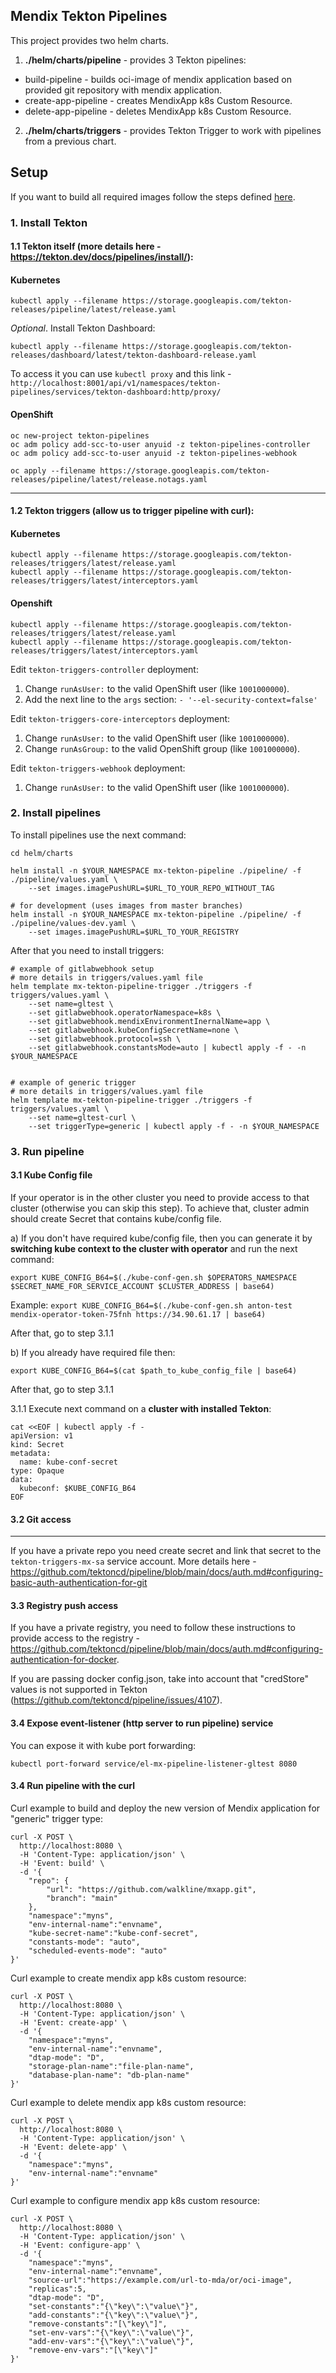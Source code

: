 ## Mendix Tekton Pipelines

This project provides two helm charts.

1. **./helm/charts/pipeline** - provides 3 Tekton pipelines:
* build-pipeline - builds oci-image of mendix application based on provided git repository with mendix application.
* create-app-pipeline - creates MendixApp k8s Custom Resource.
* delete-app-pipeline - deletes MendixApp k8s Custom Resource.

2. **./helm/charts/triggers** - provides Tekton Trigger to work with pipelines from a previous chart.

## Setup

If you want to build all required images follow the steps defined [here](doc/BuildImagesMinikube.md).

### 1. Install Tekton
#### 1.1 Tekton itself (more details here - https://tekton.dev/docs/pipelines/install/):

#### Kubernetes
```
kubectl apply --filename https://storage.googleapis.com/tekton-releases/pipeline/latest/release.yaml
```

*Optional*. Install Tekton Dashboard:
```
kubectl apply --filename https://storage.googleapis.com/tekton-releases/dashboard/latest/tekton-dashboard-release.yaml
```
To access it you can use `kubectl proxy` and this link - `http://localhost:8001/api/v1/namespaces/tekton-pipelines/services/tekton-dashboard:http/proxy/`

#### OpenShift

```
oc new-project tekton-pipelines
oc adm policy add-scc-to-user anyuid -z tekton-pipelines-controller
oc adm policy add-scc-to-user anyuid -z tekton-pipelines-webhook

oc apply --filename https://storage.googleapis.com/tekton-releases/pipeline/latest/release.notags.yaml
```
___
#### 1.2 Tekton triggers (allow us to trigger pipeline with curl):

#### Kubernetes
```
kubectl apply --filename https://storage.googleapis.com/tekton-releases/triggers/latest/release.yaml
kubectl apply --filename https://storage.googleapis.com/tekton-releases/triggers/latest/interceptors.yaml
```

#### Openshift
```
kubectl apply --filename https://storage.googleapis.com/tekton-releases/triggers/latest/release.yaml
kubectl apply --filename https://storage.googleapis.com/tekton-releases/triggers/latest/interceptors.yaml
```
Edit `tekton-triggers-controller` deployment:
1. Change `runAsUser:` to the valid OpenShift user (like `1001000000`).
2. Add the next line to the `args` section: `- '--el-security-context=false'`

Edit `tekton-triggers-core-interceptors` deployment:
1. Change `runAsUser:` to the valid OpenShift user (like `1001000000`).
2. Change `runAsGroup:` to the valid OpenShift group (like `1001000000`).

Edit `tekton-triggers-webhook` deployment:
1. Change `runAsUser:` to the valid OpenShift user (like `1001000000`).


### 2. Install pipelines
To install pipelines use the next command:
```
cd helm/charts

helm install -n $YOUR_NAMESPACE mx-tekton-pipeline ./pipeline/ -f ./pipeline/values.yaml \
    --set images.imagePushURL=$URL_TO_YOUR_REPO_WITHOUT_TAG

# for development (uses images from master branches)
helm install -n $YOUR_NAMESPACE mx-tekton-pipeline ./pipeline/ -f ./pipeline/values-dev.yaml \
    --set images.imagePushURL=$URL_TO_YOUR_REGISTRY
```

After that you need to install triggers:
```
# example of gitlabwebhook setup
# more details in triggers/values.yaml file
helm template mx-tekton-pipeline-trigger ./triggers -f triggers/values.yaml \
    --set name=gltest \
    --set gitlabwebhook.operatorNamespace=k8s \
    --set gitlabwebhook.mendixEnvironmentInernalName=app \
    --set gitlabwebhook.kubeConfigSecretName=none \
    --set gitlabwebhook.protocol=ssh \
    --set gitlabwebhook.constantsMode=auto | kubectl apply -f - -n $YOUR_NAMESPACE
    
  
# example of generic trigger
# more details in triggers/values.yaml file
helm template mx-tekton-pipeline-trigger ./triggers -f triggers/values.yaml \
    --set name=gltest-curl \
    --set triggerType=generic | kubectl apply -f - -n $YOUR_NAMESPACE

```

### 3. Run pipeline

#### 3.1 Kube Config file

If your operator is in the other cluster you need to provide access to that cluster (otherwise you can skip this step).
To achieve that, cluster admin should create Secret that contains kube/config file.

a) If you don't have required kube/config file, 
then you can generate it by **switching kube context to the cluster with operator** and run the next command:
```
export KUBE_CONFIG_B64=$(./kube-conf-gen.sh $OPERATORS_NAMESPACE $SECRET_NAME_FOR_SERVICE_ACCOUNT $CLUSTER_ADDRESS | base64)
```
Example: 
`export KUBE_CONFIG_B64=$(./kube-conf-gen.sh anton-test mendix-operator-token-75fnh https://34.90.61.17 | base64)`

After that, go to step 3.1.1

b) If you already have required file then:

```
export KUBE_CONFIG_B64=$(cat $path_to_kube_config_file | base64)
```

After that, go to step 3.1.1

3.1.1 Execute next command on a **cluster with installed Tekton**:
```
cat <<EOF | kubectl apply -f -
apiVersion: v1
kind: Secret
metadata:
  name: kube-conf-secret
type: Opaque
data:
  kubeconf: $KUBE_CONFIG_B64
EOF
```

#### 3.2 Git access
****
If you have a private repo you need create secret and link that secret 
to the `tekton-triggers-mx-sa` service account. More details here - https://github.com/tektoncd/pipeline/blob/main/docs/auth.md#configuring-basic-auth-authentication-for-git

#### 3.3 Registry push access

If you have a private registry, you need to follow these instructions to provide access to the registry - https://github.com/tektoncd/pipeline/blob/main/docs/auth.md#configuring-authentication-for-docker.

If you are passing docker config.json, take into account that "credStore" values is not supported in Tekton (https://github.com/tektoncd/pipeline/issues/4107).  

#### 3.4 Expose event-listener (http server to run pipeline) service

You can expose it with kube port forwarding:
```
kubectl port-forward service/el-mx-pipeline-listener-gltest 8080
```

#### 3.4 Run pipeline with the curl

Curl example to build and deploy the new version of Mendix application for "generic" trigger type:
```
curl -X POST \
  http://localhost:8080 \
  -H 'Content-Type: application/json' \
  -H 'Event: build' \
  -d '{
    "repo": {
        "url": "https://github.com/walkline/mxapp.git",
        "branch": "main"
    },
    "namespace":"myns",
    "env-internal-name":"envname",
    "kube-secret-name":"kube-conf-secret",
    "constants-mode": "auto",
    "scheduled-events-mode": "auto"
}'
```

Curl example to create mendix app k8s custom resource:
```
curl -X POST \
  http://localhost:8080 \
  -H 'Content-Type: application/json' \
  -H 'Event: create-app' \
  -d '{
    "namespace":"myns",
    "env-internal-name":"envname",
    "dtap-mode": "D",
    "storage-plan-name":"file-plan-name",
    "database-plan-name": "db-plan-name"
}'
```

Curl example to delete mendix app k8s custom resource:
```
curl -X POST \
  http://localhost:8080 \
  -H 'Content-Type: application/json' \
  -H 'Event: delete-app' \
  -d '{
    "namespace":"myns",
    "env-internal-name":"envname"
}'
```

Curl example to configure mendix app k8s custom resource:
```
curl -X POST \
  http://localhost:8080 \
  -H 'Content-Type: application/json' \
  -H 'Event: configure-app' \
  -d '{
    "namespace":"myns",
    "env-internal-name":"envname",
    "source-url":"https://example.com/url-to-mda/or/oci-image",
    "replicas":5,
    "dtap-mode": "D",
    "set-constants":"{\"key\":\"value\"}",
    "add-constants":"{\"key\":\"value\"}",
    "remove-constants":"[\"key\"]",
    "set-env-vars":"{\"key\":\"value\"}",
    "add-env-vars":"{\"key\":\"value\"}",
    "remove-env-vars":"[\"key\"]"
}'
```